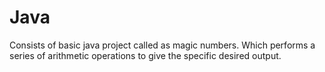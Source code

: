 # Java
Consists of basic java project called as magic numbers. Which performs a series of arithmetic operations to give the specific desired output. 

